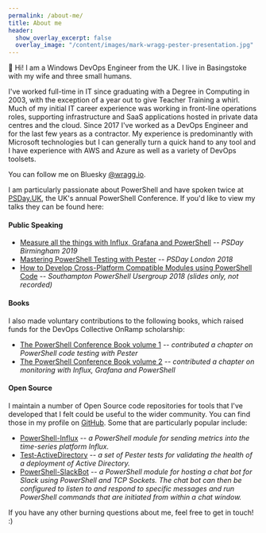 ```yaml
---
permalink: /about-me/
title: About me
header:
  show_overlay_excerpt: false
  overlay_image: "/content/images/mark-wragg-pester-presentation.jpg"
---
```


👋 Hi! I am a Windows DevOps Engineer from the UK. I live in Basingstoke with my wife and three small humans.

I've worked full-time in IT since graduating with a Degree in Computing in 2003, with the exception of a year out to give Teacher Training a whirl. Much of my initial IT career experience was working in front-line operations roles, supporting infrastructure and SaaS applications hosted in private data centres and the cloud. Since 2017 I've worked as a DevOps Engineer and for the last few years as a contractor. My experience is predominantly with Microsoft technologies but I can generally turn a quick hand to any tool and I have experience with AWS and Azure as well as a variety of DevOps toolsets.

You can follow me on Bluesky [@wragg.io](https://bsky.app/profile/wragg.io).

I am particularly passionate about PowerShell and have spoken twice at [PSDay.UK](https://psday.uk/), the UK's annual PowerShell Conference. If you'd like to view my talks they can be found here:

#### Public Speaking

- [Measure all the things with Influx, Grafana and PowerShell](https://www.youtube.com/watch?v=V7PYt9tWFw8) *-- PSDay Birmingham 2019*
- [Mastering PowerShell Testing with Pester](https://www.youtube.com/watch?v=BbOiQCgDDR8&feature=youtu.be) *-- PSDay London 2018*
- [How to Develop Cross-Platform Compatible Modules using PowerShell Code](https://github.com/markwragg/Presentations/tree/master/20180925_Southampton-PSUG) *-- Southampton PowerShell Usergroup 2018 (slides only, not recorded)*

#### Books

I also made voluntary contributions to the following books, which raised funds for the DevOps Collective OnRamp scholarship:

- [The PowerShell Conference Book volume 1](https://leanpub.com/powershell-conference-book) *-- contributed a chapter on PowerShell code testing with Pester*
- [The PowerShell Conference Book volume 2](https://leanpub.com/psconfbook2) *-- contributed a chapter on monitoring with Influx, Grafana and PowerShell*

#### Open Source

I maintain a number of Open Source code repositories for tools that I've developed that I felt could be useful to the wider community. You can find those in my profile on [GitHub](https://github.com/markwragg). Some that are particularly popular include:

- [PowerShell-Influx](https://github.com/markwragg/PowerShell-Influx) *-- a PowerShell module for sending metrics into the time-series platform Influx.*
- [Test-ActiveDirectory](https://github.com/markwragg/Test-ActiveDirectory) *-- a set of Pester tests for validating the health of a deployment of Active Directory.*
- [PowerShell-SlackBot](https://github.com/markwragg/Powershell-SlackBot) *-- a PowerShell module for hosting a chat bot for Slack using PowerShell and TCP Sockets. The chat bot can then be configured to listen to and respond to specific messages and run PowerShell commands that are initiated from within a chat window.*

If you have any other burning questions about me, feel free to get in touch! :)



